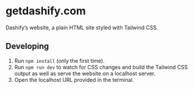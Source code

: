 # getdashify.com

Dashify’s website, a plain HTML site styled with Tailwind CSS.

## Developing

1. Run `npm install` (only the first time).
2. Run `npm run dev` to watch for CSS changes and build the Tailwind CSS output as well as serve the website on a localhost server.
4. Open the localhost URL provided in the terminal.

